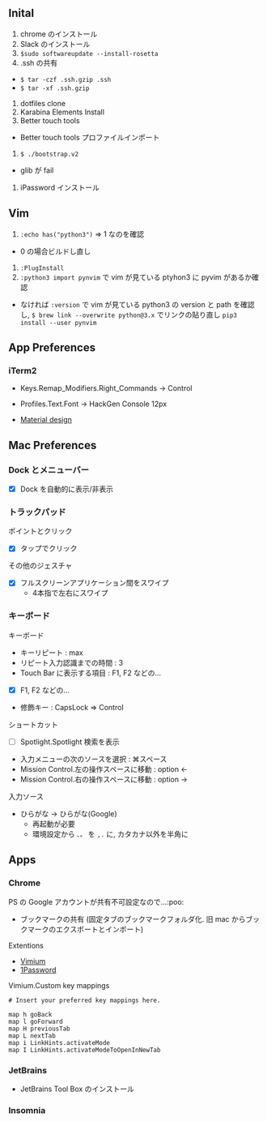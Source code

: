 ## Inital

1. chrome のインストール
1. Slack のインストール
1. `$sudo softwareupdate --install-rosetta`
1. .ssh の共有
  - `$ tar -czf .ssh.gzip .ssh`
  - `$ tar -xf .ssh.gzip`
1. dotfiles clone
1. Karabina Elements Install
1. Better touch tools
  - Better touch tools プロファイルインポート
1. `$ ./bootstrap.v2`
  - glib が fail
1. iPassword インストール

## Vim

1. `:echo has("python3")` => 1 なのを確認
  - 0 の場合ビルドし直し
1. `:PlugInstall`
1. `:python3 import pynvim` で vim が見ている ptyhon3 に pyvim があるか確認
  - なければ `:version` で vim が見ている python3 の version と path を確認し, `$ brew link --overwrite python@3.x` でリンクの貼り直し `pip3 install --user pynvim`

## App Preferences

### iTerm2

- Keys.Remap_Modifiers.Right_Commands -> Control
- Profiles.Text.Font -> HackGen Console 12px

- [Material design](https://github.com/MartinSeeler/iterm2-material-design)

## Mac Preferences

### Dock とメニューバー

- [x] Dock を自動的に表示/非表示

### トラックパッド

ポイントとクリック
- [x] タップでクリック

その他のジェスチャ
- [x] フルスクリーンアプリケーション間をスワイプ
  - 4本指で左右にスワイプ

### キーボード

キーボード

- キーリピート : max
- リピート入力認識までの時間 : 3
- Touch Bar に表示する項目 : F1, F2 などの...
- [x] F1, F2 などの...
- 修飾キー : CapsLock => Control

ショートカット
- [ ] Spotlight.Spotlight 検索を表示
- 入力メニューの次のソースを選択 : ⌘スペース
- Mission Control.左の操作スペースに移動 : option <-
- Mission Control.右の操作スペースに移動 : option ->

入力ソース
- ひらがな -> ひらがな(Google)
  - 再起動が必要
  - 環境設定から `、。` を `,.` に, カタカナ以外を半角に



## Apps

### Chrome

PS の Google アカウントが共有不可設定なので...:poo:
- ブックマークの共有 (固定タブのブックマークフォルダ化. 旧 mac からブックマークのエクスポートとインポート)

Extentions
- [Vimium](https://chrome.google.com/webstore/detail/vimium/dbepggeogbaibhgnhhndojpepiihcmeb/related?hl=ja)
- [1Password](https://chrome.google.com/webstore/detail/1password-%E2%80%93-password-mana/aeblfdkhhhdcdjpifhhbdiojplfjncoa?hl=ja)


Vimium.Custom key mappings
```
# Insert your preferred key mappings here.

map h goBack
map l goForward
map H previousTab
map L nextTab
map i LinkHints.activateMode
map I LinkHints.activateModeToOpenInNewTab
```

### JetBrains

- JetBrains Tool Box のインストール

### Insomnia


